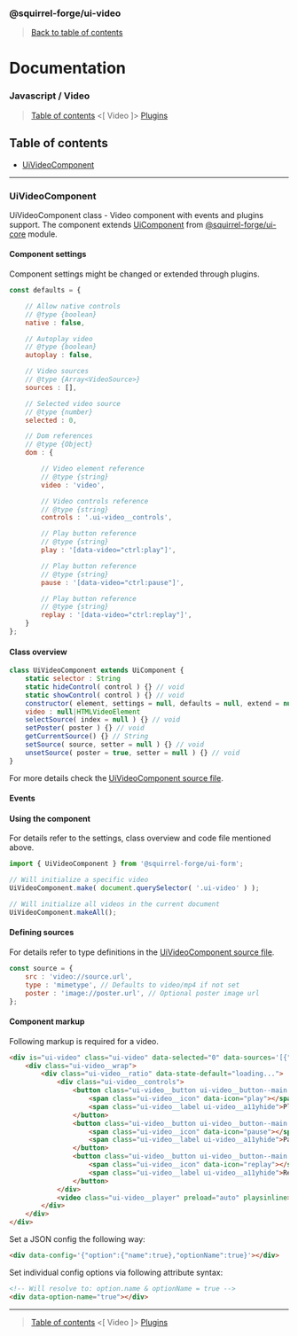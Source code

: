 ### @squirrel-forge/ui-video
> [Back to table of contents](../README.md#table-of-contents)

# Documentation
### Javascript / Video
> [Table of contents](../README.md#table-of-contents) <[ Video ]> [Plugins](Plugins.md)

## Table of contents
 - [UiVideoComponent](#uivideocomponent)

---

### UiVideoComponent
UiVideoComponent class - Video component with events and plugins support.
The component extends [UiComponent](https://github.com/squirrel-forge/ui-core/blob/main/docs/Abstracts.md#uicomponent) from [@squirrel-forge/ui-core](https://github.com/squirrel-forge/ui-core) module.

#### Component settings
Component settings might be changed or extended through plugins.
```javascript
const defaults = {

    // Allow native controls
    // @†ype {boolean}
    native : false,

    // Autoplay video
    // @†ype {boolean}
    autoplay : false,

    // Video sources
    // @type {Array<VideoSource>}
    sources : [],

    // Selected video source
    // @type {number}
    selected : 0,

    // Dom references
    // @type {Object}
    dom : {

        // Video element reference
        // @type {string}
        video : 'video',

        // Video controls reference
        // @type {string}
        controls : '.ui-video__controls',

        // Play button reference
        // @type {string}
        play : '[data-video="ctrl:play"]',

        // Play button reference
        // @type {string}
        pause : '[data-video="ctrl:pause"]',

        // Play button reference
        // @type {string}
        replay : '[data-video="ctrl:replay"]',
    }
};
```

#### Class overview
```javascript
class UiVideoComponent extends UiComponent {
    static selector : String
    static hideControl( control ) {} // void
    static showControl( control ) {} // void
    constructor( element, settings = null, defaults = null, extend = null, states = null, plugins = null, parent = null, debug = null, init = true ) {}
    video : null|HTMLVideoElement
    selectSource( index = null ) {} // void
    setPoster( poster ) {} // void
    getCurrentSource() {} // String
    setSource( source, setter = null ) {} // void
    unsetSource( poster = true, setter = null ) {} // void
}
```
For more details check the [UiVideoComponent source file](../src/es6/Video/UiVideoComponent.js).

#### Events


#### Using the component
For details refer to the settings, class overview and code file mentioned above.
```javascript
import { UiVideoComponent } from '@squirrel-forge/ui-form';

// Will initialize a specific video
UiVideoComponent.make( document.querySelector( '.ui-video' ) );

// Will initialize all videos in the current document
UiVideoComponent.makeAll();
```

#### Defining sources
For details refer to type definitions in the [UiVideoComponent source file](../src/es6/Video/UiVideoComponent.js).
```javascript
const source = {
    src : 'video://source.url',
    type : 'mimetype', // Defaults to video/mp4 if not set
    poster : 'image://poster.url', // Optional poster image url
};
```

#### Component markup
Following markup is required for a video.
```html
<div is="ui-video" class="ui-video" data-selected="0" data-sources='[{"src":"..."}]'>
    <div class="ui-video__wrap">
        <div class="ui-video__ratio" data-state-default="loading...">
            <div class="ui-video__controls">
                <button class="ui-video__button ui-video__button--main ui-video__button--play" type="button" data-video="ctrl:play">
                    <span class="ui-video__icon" data-icon="play"></span>
                    <span class="ui-video__label ui-video__a11yhide">Play</span>
                </button>
                <button class="ui-video__button ui-video__button--main ui-video__button--pause" type="button" data-video="ctrl:pause">
                    <span class="ui-video__icon" data-icon="pause"></span>
                    <span class="ui-video__label ui-video__a11yhide">Pause</span>
                </button>
                <button class="ui-video__button ui-video__button--main ui-video__button--replay" type="button" data-video="ctrl:replay">
                    <span class="ui-video__icon" data-icon="replay"></span>
                    <span class="ui-video__label ui-video__a11yhide">Replay</span>
                </button>
            </div>
            <video class="ui-video__player" preload="auto" playsinline></video>
        </div>
    </div>
</div>
```
Set a JSON config the following way:
```html
<div data-config='{"option":{"name":true},"optionName":true}'></div>
```
Set individual config options via following attribute syntax:
```html
<!-- Will resolve to: option.name & optionName = true -->
<div data-option-name="true"></div>
```
---

> [Table of contents](../README.md#table-of-contents) <[ Video ]> [Plugins](Plugins.md)
